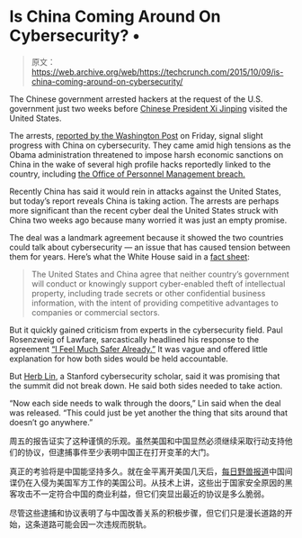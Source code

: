 # Is China Coming Around On Cybersecurity? • 

> 原文：<https://web.archive.org/web/https://techcrunch.com/2015/10/09/is-china-coming-around-on-cybersecurity/>

The Chinese government arrested hackers at the request of the U.S. government just two weeks before [Chinese President Xi Jinping](https://web.archive.org/web/20221207024112/http://topics.nytimes.com/top/reference/timestopics/people/x/xi_jinping/index.html) visited the United States.

The arrests, [reported by the Washington Post](https://web.archive.org/web/20221207024112/https://www.washingtonpost.com/world/national-security/in-a-first-chinese-hackers-are-arrested-at-the-behest-of-the-us-government/2015/10/09/0a7b0e46-6778-11e5-8325-a42b5a459b1e_story.html) on Friday, signal slight progress with China on cybersecurity. They came amid high tensions as the Obama administration threatened to impose harsh economic sanctions on China in the wake of several high profile hacks reportedly linked to the country, including [the Office of Personnel Management breach.](https://web.archive.org/web/20221207024112/https://beta.techcrunch.com/2015/06/17/us-government-begins-outreach-to-office-of-personnel-management-hack-victims/)

Recently China has said it would rein in attacks against the United States, but today’s report reveals China is taking action. The arrests are perhaps more significant than the recent cyber deal the United States struck with China two weeks ago because many worried it was just an empty promise.

The deal was a landmark agreement because it showed the two countries could talk about cybersecurity — an issue that has caused tension between them for years. Here’s what the White House said in a [fact sheet](https://web.archive.org/web/20221207024112/https://www.whitehouse.gov/the-press-office/2015/09/25/fact-sheet-president-xi-jinpings-state-visit-united-states):

> The United States and China agree that neither country’s government will conduct or knowingly support cyber-enabled theft of intellectual property, including trade secrets or other confidential business information, with the intent of providing competitive advantages to companies or commercial sectors.

But it quickly gained criticism from experts in the cybersecurity field. Paul Rosenzweig of Lawfare, sarcastically headlined his response to the agreement [“I Feel Much Safer Already.”](https://web.archive.org/web/20221207024112/https://www.lawfareblog.com/i-feel-much-safer-already) It was vague and offered little explanation for how both sides would be held accountable.

But [Herb Lin](https://web.archive.org/web/20221207024112/http://cisac.fsi.stanford.edu/people/herbert_lin), a Stanford cybersecurity scholar, said it was promising that the summit did not break down. He said both sides needed to take action.

“Now each side needs to walk through the doors,” Lin said when the deal was released. “This could just be yet another the thing that sits around that doesn’t go anywhere.”

周五的报告证实了这种谨慎的乐观。虽然美国和中国显然必须继续采取行动支持他们的协议，但逮捕事件至少表明中国正在打开变革的大门。

真正的考验将是中国能坚持多久。就在金平离开美国几天后，[每日野兽报道](https://web.archive.org/web/20221207024112/http://www.thedailybeast.com/articles/2015/10/08/china-cyberspying-on-u-s-after-no-hacking-deal.html)中国间谍仍在入侵为美国军方工作的美国公司。从技术上讲，这些出于国家安全原因的黑客攻击不一定符合中国的商业利益，但它们突显出最近的协议是多么脆弱。

尽管这些逮捕和协议表明了与中国改善关系的积极步骤，但它们只是漫长道路的开始，这条道路可能会因一次违规而脱轨。